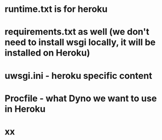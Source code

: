 # runtime.txt is for heroku 
# requirements.txt as well (we don't need to install wsgi locally, it will be installed on Heroku)
# uwsgi.ini - heroku specific content
# Procfile - what Dyno we want to use in Heroku
# xx
